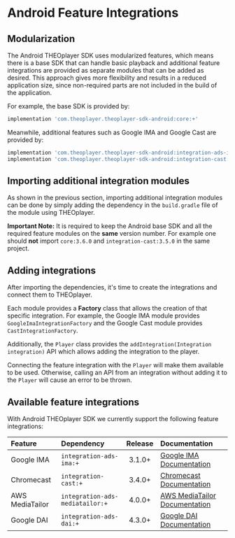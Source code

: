 # Android Feature Integrations

## Modularization

The Android THEOplayer SDK uses modularized features, which means there is a base SDK that can handle basic playback and additional feature integrations are provided as separate modules that can be added as desired.
This approach gives more flexibility and results in a reduced application size, since non-required parts are not included in the build of the application.

For example, the base SDK is provided by:

```groovy
implementation 'com.theoplayer.theoplayer-sdk-android:core:+'
```

Meanwhile, additional features such as Google IMA and Google Cast are provided by:

```groovy
implementation 'com.theoplayer.theoplayer-sdk-android:integration-ads-ima:+'
implementation 'com.theoplayer.theoplayer-sdk-android:integration-cast:+'
```

## Importing additional integration modules

As shown in the previous section, importing additional integration modules can be done by simply adding the dependency in the `build.gradle` file of the module using THEOplayer.

**Important Note:**
It is required to keep the Android base SDK and all the required feature modules on the **same** version number.
For example one should **not** import `core:3.6.0` and `integration-cast:3.5.0` in the same project.

## Adding integrations

After importing the dependencies, it's time to create the integrations and connect them to THEOplayer.

Each module provides a **Factory** class that allows the creation of that specific integration.
For example, the Google IMA module provides `GoogleImaIntegrationFactory` and the Google Cast module provides `CastIntegrationFactory`.

Additionally, the `Player` class provides the `addIntegration(Integration integration)` API which allows adding the integration to the player.

Connecting the feature integration with the `Player` will make them available to be used.
Otherwise, calling an API from an integration without adding it to the `Player` will cause an error to be thrown.

## Available feature integrations

With Android THEOplayer SDK we currently support the following feature integrations:

| Feature         | Dependency                      | Release | Documentation                                                                                                                                 |
| :-------------- | :------------------------------ | :-----: | :-------------------------------------------------------------------------------------------------------------------------------------------- |
| Google IMA      | `integration-ads-ima:+`         | 3.1.0+  | [Google IMA Documentation](https://docs.theoplayer.com/how-to-guides/01-ads/10-google-ima.md/#unified-android-sdk)                            |
| Chromecast      | `integration-cast:+`            | 3.4.0+  | [Chromecast Documentation](https://docs.theoplayer.com/how-to-guides/03-cast/01-chromecast/00-introduction.md#theoplayer-unified-android-sdk) |
| AWS MediaTailor | `integration-ads-mediatailor:+` | 4.0.0+  | [AWS MediaTailor Documentation](https://docs.theoplayer.com/how-to-guides/05-integrations/05-mediatailor.md/#unified-android-sdk)             |
| Google DAI      | `integration-ads-dai:+`         | 4.3.0+  | [Google DAI Documentation](https://docs.theoplayer.com/how-to-guides/01-ads/08-google-dai.md#theoplayer-unified-android-sdk)                  |
